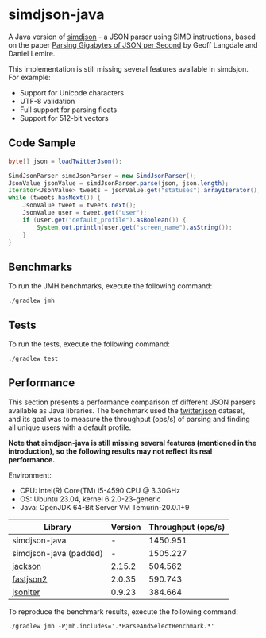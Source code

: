 # simdjson-java

A Java version of [simdjson](https://github.com/simdjson/simdjson) - a JSON parser using SIMD instructions,
based on the paper [Parsing Gigabytes of JSON per Second](https://arxiv.org/abs/1902.08318) 
by Geoff Langdale and Daniel Lemire.

This implementation is still missing several features available in simdsjon. For example:

* Support for Unicode characters
* UTF-8 validation
* Full support for parsing floats
* Support for 512-bit vectors

## Code Sample

```java
byte[] json = loadTwitterJson();

SimdJsonParser simdJsonParser = new SimdJsonParser();
JsonValue jsonValue = simdJsonParser.parse(json, json.length);
Iterator<JsonValue> tweets = jsonValue.get("statuses").arrayIterator();
while (tweets.hasNext()) {
    JsonValue tweet = tweets.next();
    JsonValue user = tweet.get("user");
    if (user.get("default_profile").asBoolean()) {
        System.out.println(user.get("screen_name").asString());
    }
}
```

## Benchmarks

To run the JMH benchmarks, execute the following command:

```./gradlew jmh```

## Tests

To run the tests, execute the following command:

```./gradlew test```

## Performance

This section presents a performance comparison of different JSON parsers available as Java libraries. The benchmark used 
the [twitter.json](src/jmh/resources/twitter.json) dataset, and its goal was to measure the throughput (ops/s) of parsing 
and finding all unique users with a default profile.

**Note that simdjson-java is still missing several features (mentioned in the introduction), so the following results
may not reflect its real performance.**

Environment:
* CPU: Intel(R) Core(TM) i5-4590 CPU @ 3.30GHz
* OS: Ubuntu 23.04, kernel 6.2.0-23-generic
* Java: OpenJDK 64-Bit Server VM Temurin-20.0.1+9

 Library                                           | Version | Throughput (ops/s) 
---------------------------------------------------|---------|--------------------
 simdjson-java                                     | -       | 1450.951           
 simdjson-java (padded)                            | -       | 1505.227           
 [jackson](https://github.com/FasterXML/jackson)   | 2.15.2  | 504.562            
 [fastjson2](https://github.com/alibaba/fastjson)  | 2.0.35  | 590.743            
 [jsoniter](https://github.com/json-iterator/java) | 0.9.23  | 384.664            

To reproduce the benchmark results, execute the following command:

```./gradlew jmh -Pjmh.includes='.*ParseAndSelectBenchmark.*'```
